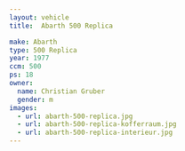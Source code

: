 ```yaml
---
layout: vehicle
title:  Abarth 500 Replica

make: Abarth
type: 500 Replica
year: 1977
ccm: 500
ps: 18
owner:
  name: Christian Gruber
  gender: m
images:
  - url: abarth-500-replica.jpg
  - url: abarth-500-replica-kofferraum.jpg
  - url: abarth-500-replica-interieur.jpg
---
```

